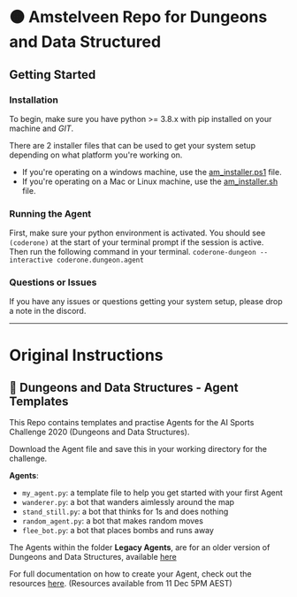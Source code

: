 # 🟠 Amstelveen Repo for Dungeons and Data Structured
## Getting Started
### Installation
To begin, make sure you have python >= 3.8.x with pip installed on your machine and *GIT*. 

There are 2 installer files that can be used to get your system setup depending on what platform you're working on.
 - If you're operating on a windows machine, use the [am_installer.ps1](blob/main/am_installer.ps1) file.
 - If you're operating on a Mac or Linux machine, use the [am_installer.sh](blob/main/am_installer.sh) file.

### Running the Agent
First, make sure your python environment is activated. You should see `(coderone)` at the start of your terminal prompt if the session is active.  
Then run the following command in your terminal. 
`coderone-dungeon --interactive coderone.dungeon.agent`


### Questions or Issues
If you have any issues or questions getting your system setup, please drop a note in the discord. 

---

# Original Instructions
## 🐉 Dungeons and Data Structures - Agent Templates
This Repo contains templates and practise Agents for the AI Sports Challenge 2020 (Dungeons and Data Structures).

Download the Agent file and save this in your working directory for the challenge.

**Agents**:
- `my_agent.py`: a template file to help you get started with your first Agent
- `wanderer.py`: a bot that wanders aimlessly around the map
- `stand_still.py`: a bot that thinks for 1s and does nothing
- `random_agent.py`: a bot that makes random moves
- `flee_bot.py`: a bot that places bombs and runs away

The Agents within the folder **Legacy Agents**, are for an older version of Dungeons and Data Structures, available [here](https://colab.research.google.com/drive/1M5-V9GR6FDWA8DrtK31HcHlCaPmw8rA6?usp=sharing)

For full documentation on how to create your Agent, check out the resources [here](https://bit.ly/aisportschallenge). (Resources available from 11 Dec 5PM AEST)
